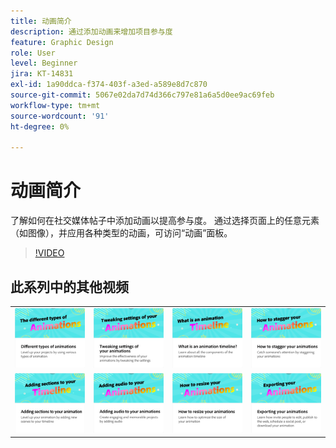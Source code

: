 ```yaml
---
title: 动画简介
description: 通过添加动画来增加项目参与度
feature: Graphic Design
role: User
level: Beginner
jira: KT-14831
exl-id: 1a90ddca-f374-403f-a3ed-a589e8d7c870
source-git-commit: 5067e02da7d74d366c797e81a6a5d0ee9ac69feb
workflow-type: tm+mt
source-wordcount: '91'
ht-degree: 0%

---
```


# 动画简介

了解如何在社交媒体帖子中添加动画以提高参与度。 通过选择页面上的任意元素（如图像），并应用各种类型的动画，可访问“动画”面板。

>[!VIDEO](https://video.tv.adobe.com/v/3426975?quality=12&learn=on&hidetitle=true)

## 此系列中的其他视频

<table style="table-layout:fixed">
<tr>
   <td>
         <a href="different-types-animation.md">
            <img alt="不同类型的动画" src="assets/different-animations.png" />
         </a>
   </td>
   <td>
         <a href="tweak-animation.md">
            <img alt="调整动画设置" src="assets/tweaking-settings.png" />
         </a>
   </td>
   <td>
         <a href="animation-timeline.md">
            <img alt="什么是动画时间线？" src="assets/what-is-animation-timeline.png" />
         </a>
   </td>
   <td>
         <a href="stagger-animations.md">
            <img alt="如何错开动画" src="assets/stagger-animations.png" />
         </a>
   </td>
</tr>
<tr>
   <td>
         <a href="add-sections-animation.md">
            <img alt="向动画添加部分" src="assets/add-sections.png" />
         </a>
   </td>
   <td>
         <a href="audio-animation.md">
            <img alt="向动画添加音频" src="assets/add-audio.png" />
         </a>
   </td>
   <td>
         <a href="resize-animations.md">
            <img alt="如何调整动画大小" src="assets/resize-animations.png" />
         </a>
   </td>
   <td>
         <a href="export-animations.md">
            <img alt="导出动画" src="assets/exporting-animations.png" />
         </a>
   </td>
</tr>
</table>
